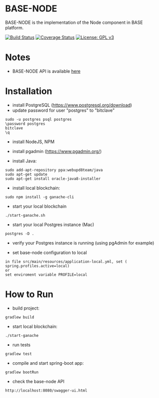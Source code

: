 # BASE-NODE
BASE-NODE is the implementation of the Node component in BASE platform.

[![Build Status](https://travis-ci.org/bitclave/base-node.svg?branch=develop)](https://travis-ci.org/bitclave/base-node)
[![Coverage Status](https://coveralls.io/repos/github/bitclave/base-node/badge.svg?branch=develop)](https://coveralls.io/github/bitclave/base-node?branch=develop)
[![License: GPL v3](https://img.shields.io/badge/License-GPL%20v3-blue.svg)](https://www.gnu.org/licenses/gpl-3.0)

# Notes
- BASE-NODE API is available [here](https://base2-bitclva-com.herokuapp.com/swagger-ui.html#)

# Installation

- install PostgreSQL (https://www.postgresql.org/download)
- update password for user "postgres" to "bitclave"
```
sudo -u postgres psql postgres
\password postgres
bitclave
\q
```
- install NodeJS, NPM
- install pgadmin (https://www.pgadmin.org/)

- install Java:
```
sudo add-apt-repository ppa:webupd8team/java
sudo apt-get update
sudo apt-get install oracle-java8-installer
```

- install local blockchain:
```
sudo npm install -g ganache-cli
```

- start your local blockchain
```
./start-ganache.sh 
```

- start your local Postgres instance (Mac)
```
postgres -D .
```

- verify your Postgres instance is running (using pgAdmin for example)

- set base-node configuration to local
```
in file src/main/resources/application-local.yml, set ( spring.profiles.active=local)
or
set enviroment variable PROFILE=local
```

# How to Run

- build project:
```
gradlew build
```

- start local blockchain:
```
./start-ganache
```

- run tests
```
gradlew test
```

- compile and start spring-boot app:
```
gradlew bootRun
```

- check the base-node API
```
http://localhost:8080/swagger-ui.html
```
